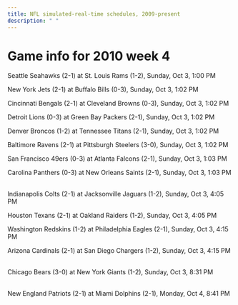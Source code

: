 ```yaml
---
title: NFL simulated-real-time schedules, 2009-present
description: " "
---
```


# Game info for 2010 week 4

Seattle Seahawks (2-1) at St. Louis Rams (1-2), Sunday, Oct 3, 1:00 PM

New York Jets (2-1) at Buffalo Bills (0-3), Sunday, Oct 3, 1:02 PM

Cincinnati Bengals (2-1) at Cleveland Browns (0-3), Sunday, Oct 3, 1:02 PM

Detroit Lions (0-3) at Green Bay Packers (2-1), Sunday, Oct 3, 1:02 PM

Denver Broncos (1-2) at Tennessee Titans (2-1), Sunday, Oct 3, 1:02 PM

Baltimore Ravens (2-1) at Pittsburgh Steelers (3-0), Sunday, Oct 3, 1:02 PM

San Francisco 49ers (0-3) at Atlanta Falcons (2-1), Sunday, Oct 3, 1:03 PM

Carolina Panthers (0-3) at New Orleans Saints (2-1), Sunday, Oct 3, 1:03 PM

<br/>Indianapolis Colts (2-1) at Jacksonville Jaguars (1-2), Sunday, Oct 3, 4:05 PM

Houston Texans (2-1) at Oakland Raiders (1-2), Sunday, Oct 3, 4:05 PM

Washington Redskins (1-2) at Philadelphia Eagles (2-1), Sunday, Oct 3, 4:15 PM

Arizona Cardinals (2-1) at San Diego Chargers (1-2), Sunday, Oct 3, 4:15 PM

<br/>Chicago Bears (3-0) at New York Giants (1-2), Sunday, Oct 3, 8:31 PM

<br/>New England Patriots (2-1) at Miami Dolphins (2-1), Monday, Oct 4, 8:41 PM

